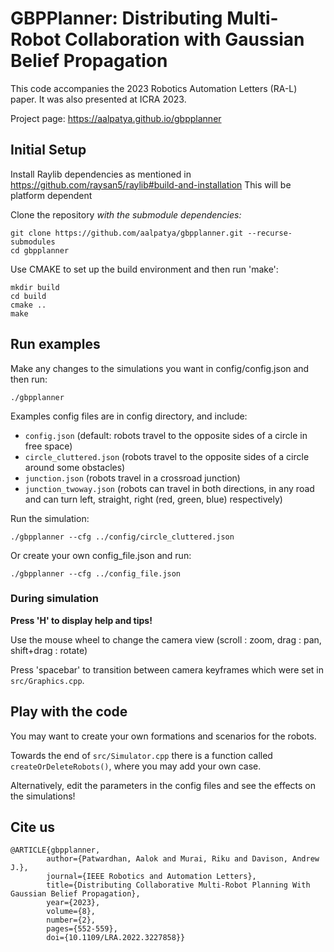 # GBPPlanner: Distributing Multi-Robot Collaboration with Gaussian Belief Propagation
This code accompanies the 2023 Robotics Automation Letters (RA-L) paper. It was also presented at ICRA 2023.

Project page: https://aalpatya.github.io/gbpplanner

## Initial Setup
Install Raylib dependencies as mentioned in https://github.com/raysan5/raylib#build-and-installation
This will be platform dependent

Clone the repository *with the submodule dependencies:*
```shell
git clone https://github.com/aalpatya/gbpplanner.git --recurse-submodules
cd gbpplanner
```
Use CMAKE to set up the build environment and then run 'make':
```shell
mkdir build
cd build
cmake ..
make
```

## Run examples
Make any changes to the simulations you want in config/config.json and then run:
```shell
./gbpplanner
```

Examples config files are in config directory, and include:
- ```config.json``` (default: robots travel to the opposite sides of a circle in free space)
- ```circle_cluttered.json``` (robots travel to the opposite sides of a circle around some obstacles)
- ```junction.json``` (robots travel in a crossroad junction)
- ```junction_twoway.json``` (robots can travel in both directions, in any road and can turn left, straight, right (red, green, blue) respectively)

Run the simulation:
```shell
./gbpplanner --cfg ../config/circle_cluttered.json
```

Or create your own config_file.json and run:
```shell
./gbpplanner --cfg ../config_file.json
```

### During simulation
**Press 'H' to display help and tips!**

Use the mouse wheel to change the camera view (scroll : zoom, drag : pan, shift+drag : rotate)

Press 'spacebar' to transition between camera keyframes which were set in ```src/Graphics.cpp```.

## Play with the code
You may want to create your own formations and scenarios for the robots.

Towards the end of ```src/Simulator.cpp``` there is a function called ```createOrDeleteRobots()```, where you may add your own case.

Alternatively, edit the parameters in the config files and see the effects on the simulations!

## Cite us
```
@ARTICLE{gbpplanner,
        author={Patwardhan, Aalok and Murai, Riku and Davison, Andrew J.},
        journal={IEEE Robotics and Automation Letters}, 
        title={Distributing Collaborative Multi-Robot Planning With Gaussian Belief Propagation}, 
        year={2023},
        volume={8},
        number={2},
        pages={552-559},
        doi={10.1109/LRA.2022.3227858}}
```
